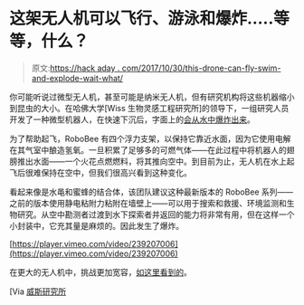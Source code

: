 # 这架无人机可以飞行、游泳和爆炸…..等等，什么？

> 原文:[https://hack aday . com/2017/10/30/this-drone-can-fly-swim-and-explode-wait-what/](https://hackaday.com/2017/10/30/this-drone-can-fly-swim-and-explode-wait-what/)

你可能听说过微型无人机，甚至可能是纳米无人机，但有研究机构将这些机器缩小到昆虫的大小。在哈佛大学[Wiss 生物灵感工程研究所]的领导下，一组研究人员开发了一种微型机器人，在快速下沉后，字面上的[会从水中爆炸出来](https://wyss.harvard.edu/new-robobee-flies-dives-swims-and-explodes-out-the-of-water/)。

为了帮助起飞，RoboBee 有四个浮力支架，以保持它靠近水面，因为它使用电解在其气室中酿造氢氧。一旦积累了足够多的可燃气体——在此过程中将机器人的翅膀推出水面——一个火花点燃燃料，将其推向空中。到目前为止，无人机在水上起飞后很难保持在空中，但我们很高兴看到这种变化。

看起来像是水黾和蜜蜂的结合体，该团队建议这种最新版本的 RoboBee 系列——之前的版本使用静电粘附力粘附在墙壁上——可以用于搜索和救援、环境监测和生物研究。从空中勘测者过渡到水下探索者并返回的能力将非常有用，但在这样一个小封装中，它充其量是麻烦的。因此发生了爆炸。

[https://player.vimeo.com/video/239207006](https://player.vimeo.com/video/239207006)

在更大的无人机中，挑战更加宽容，[如这里看到的](https://hackaday.com/2016/01/18/naviator-drone-uses-its-propellers-to-fly-and-swim/)。

[Via [威斯研究所](https://wyss.harvard.edu/)